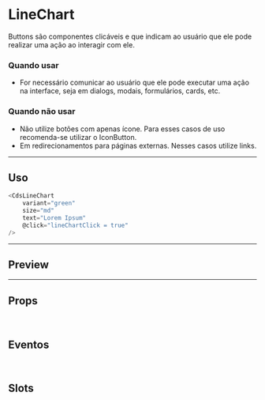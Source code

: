 # LineChart

Buttons são componentes clicáveis e que indicam ao usuário que ele pode realizar uma ação ao interagir com ele.

### Quando usar

- For necessário comunicar ao usuário que ele pode executar uma ação na interface,
  seja em dialogs, modais, formulários, cards, etc.

### Quando não usar

- Não utilize botões com apenas ícone. Para esses casos de uso recomenda-se utilizar o IconButton.
- Em redirecionamentos para páginas externas. Nesses casos utilize links.

---

## Uso

```js
<CdsLineChart
	variant="green"
	size="md"
	text="Lorem Ipsum"
	@click="lineChartClick = true"
/>
```

---

## Preview

<PreviewBuilder
	:component="CdsLineChart"
	:events="cdsLineChartEvents"
/>

---

## Props

<APITable
	name="LineChart"
	section="props"
/>
<br />

## Eventos

<APITable
	name="LineChart"
	section="events"
/>
<br />

## Slots

<APITable
	name="LineChart"
	section="slots"
/>

<script setup>
import CdsLineChart from '@/components/LineChart.vue';

const cdsLineChartEvents = [
	'lineChart-click'
];
</script>
